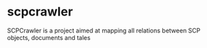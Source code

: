 # scpcrawler
SCPCrawler is a project aimed at mapping all relations between SCP objects, documents and tales
